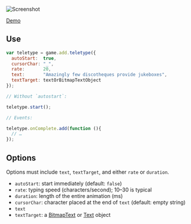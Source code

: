 ![Screenshot](https://samme.github.io/phaser-teletype/screenshot.png)

[Demo](https://samme.github.io/phaser-teletype/)

Use
---

```javascript
var teletype = game.add.teletype({
  autoStart:  true,
  cursorChar: "_",
  rate:       20,
  text:       "Amazingly few discotheques provide jukeboxes",
  textTarget: textOrBitmapTextObject
});

// Without `autostart`:

teletype.start();

// Events:

teletype.onComplete.add(function (){
  // …
});
```

Options
-------

Options must include `text`, `textTarget`, and either `rate` or `duration`.

- `autoStart`: start immediately (default: `false`)
- `rate`: typing speed (characters/second); 10–30 is typical
- `duration`: length of the entire animation (ms)
- `cursorChar`: character placed at the end of `text` (default: empty string)
- `text`
- `textTarget`: a [BitmapText](http://phaser.io/docs/2.6.2/Phaser.BitmapText.html) or [Text](http://phaser.io/docs/2.6.2/Phaser.Text.html) object

